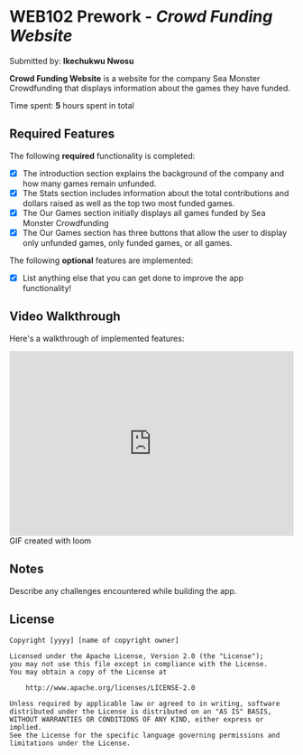# WEB102 Prework - *Crowd Funding Website*

Submitted by: **Ikechukwu Nwosu**

**Crowd Funding Website** is a website for the company Sea Monster Crowdfunding that displays information about the games they have funded.

Time spent: **5** hours spent in total

## Required Features

The following **required** functionality is completed:

* [x] The introduction section explains the background of the company and how many games remain unfunded.
* [x] The Stats section includes information about the total contributions and dollars raised as well as the top two most funded games.
* [x] The Our Games section initially displays all games funded by Sea Monster Crowdfunding
* [x] The Our Games section has three buttons that allow the user to display only unfunded games, only funded games, or all games.

The following **optional** features are implemented:

* [x] List anything else that you can get done to improve the app functionality!

## Video Walkthrough

Here's a walkthrough of implemented features:

<div style="position: relative; padding-bottom: 64.92%; height: 0;">
  <iframe src="https://www.loom.com/embed/c4d2257bb95048c4bfea49d91e18948d?sid=9c4a86fe-002b-491e-bc6b-ceff131a5bb7" 
          frameborder="0" 
          webkitallowfullscreen 
          mozallowfullscreen 
          allowfullscreen 
          style="position: absolute; top: 0; left: 0; width: 100%; height: 100%;">
  </iframe>
</div>
<!-- Replace this with whatever GIF tool you used! -->
GIF created with loom
<!-- Recommended tools:
[Kap](https://getkap.co/) for macOS
[ScreenToGif](https://www.screentogif.com/) for Windows
[peek](https://github.com/phw/peek) for Linux. -->

## Notes

Describe any challenges encountered while building the app.

## License

    Copyright [yyyy] [name of copyright owner]

    Licensed under the Apache License, Version 2.0 (the "License");
    you may not use this file except in compliance with the License.
    You may obtain a copy of the License at

        http://www.apache.org/licenses/LICENSE-2.0

    Unless required by applicable law or agreed to in writing, software
    distributed under the License is distributed on an "AS IS" BASIS,
    WITHOUT WARRANTIES OR CONDITIONS OF ANY KIND, either express or implied.
    See the License for the specific language governing permissions and
    limitations under the License.
